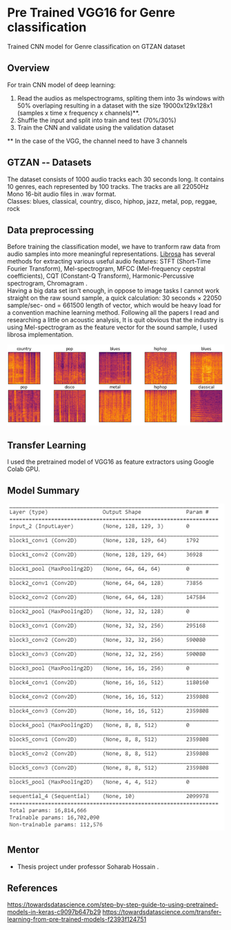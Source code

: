 # Pre Trained VGG16 for Genre classification
Trained CNN model for Genre classification on GTZAN dataset 
## Overview
For train CNN model of deep learning:

1. Read the audios as melspectrograms, spliting them into 3s windows with 50% overlaping resulting in a dataset with the size 19000x129x128x1 (samples x time x frequency x channels)**.
2. Shuffle the input and split into train and test (70%/30%)
3. Train the CNN and validate using the validation dataset

** In the case of the VGG, the channel need to have 3 channels
## GTZAN -- Datasets   

The dataset consists of 1000 audio tracks each 30 seconds long. It contains 10 genres, each represented by 100 tracks. The tracks are all 22050Hz Mono 16-bit audio files in .wav format.    
Classes: blues, classical, country, disco, hiphop, jazz, metal, pop, reggae, rock
## Data preprocessing
Before training the classification model, we have to tranform raw data from audio samples into more meaningful representations. [Librosa](https://github.com/librosa/librosa) has several methods for extracting various useful audio features: STFT (Short-Time Fourier Transform), Mel-spectrogram, MFCC (Mel-frequency cepstral coefficients), CQT (Constant-Q Transform), Harmonic-Percussive spectrogram, Chromagram .<br>
Having a big data set isn't enough, in oppose to image tasks I cannot work straight on the raw sound sample, a quick calculation: 30 seconds × 22050 sample/sec- ond = 661500 length of vector, which would be heavy load for a convention machine learning method.
Following all the papers I read and researching a little on acoustic analysis, It is quit obvious that the industry is using Mel-spectrogram as the feature vector for the sound sample, I used librosa implementation.
<p align="center">
<img src= https://github.com/ajayjalluri/Music-Genre-Classification/blob/master/imgs/1.PNG?raw=true>
</p>

## Transfer Learning
I used the pretrained model of VGG16 as feature extractors using Google Colab GPU. 
## Model Summary
<p align="center">
<img src= https://github.com/ajayjalluri/Music-Genre-Classification/blob/master/imgs/Model%20Summary.PNG?raw=true>
</p>

## Mentor
* Thesis project under professor Soharab Hossain .

## References

https://towardsdatascience.com/step-by-step-guide-to-using-pretrained-models-in-keras-c9097b647b29
https://towardsdatascience.com/transfer-learning-from-pre-trained-models-f2393f124751




